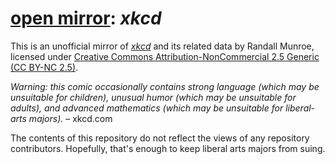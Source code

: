 <!-- SPDX-License-Identifier: CC0-1.0 -->
# [open mirror](https://github.com/openmirrors/): _xkcd_

This is an unofficial mirror of [_xkcd_](https://xkcd.com/) and its related data by Randall Munroe, licensed under [Creative Commons Attribution-NonCommercial 2.5 Generic (CC BY-NC 2.5)](./licenses/CC-BY-NC-2.5.md).

_Warning: this comic occasionally contains strong language (which may be unsuitable for children), unusual humor (which may be unsuitable for adults), and advanced mathematics (which may be unsuitable for liberal-arts majors)._ – xkcd.com

The contents of this repository do not reflect the views of any repository contributors. Hopefully, that's enough to keep liberal arts majors from suing.
